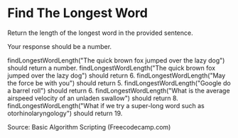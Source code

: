 # Find The Longest Word

Return the length of the longest word in the provided sentence.

Your response should be a number.

findLongestWordLength("The quick brown fox jumped over the lazy dog") should return a number.
findLongestWordLength("The quick brown fox jumped over the lazy dog") should return 6.
findLongestWordLength("May the force be with you") should return 5.
findLongestWordLength("Google do a barrel roll") should return 6.
findLongestWordLength("What is the average airspeed velocity of an unladen swallow") should return 8.
findLongestWordLength("What if we try a super-long word such as otorhinolaryngology") should return 19.

Source: Basic Algorithm Scripting (Freecodecamp.com)

